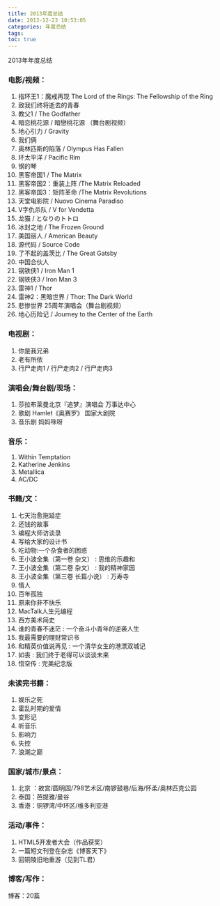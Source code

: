 ```yaml
---
title: 2013年度总结
date: 2013-12-23 10:53:05
categories: 年度总结
tags:
toc: true
---
```


2013年年度总结

### 电影/视频：
1. 指环王1：魔戒再现 The Lord of the Rings: The Fellowship of the Ring    
2. 致我们终将逝去的青春    
3. 教父1 / The Godfather    
4. 暗恋桃花源 / 暗戀桃花源   （舞台剧视频）
5. 地心引力 / Gravity    
6. 我们俩  
7. 奥林匹斯的陷落 / Olympus Has Fallen
8. 环太平洋 / Pacific Rim    
9. 钢的琴    
10. 黑客帝国1 / The Matrix 
11. 黑客帝国2：重装上阵 /The Matrix Reloaded
12. 黑客帝国3：矩阵革命 /The Matrix Revolutions  
13. 天堂电影院 / Nuovo Cinema Paradiso    
14. V字仇杀队 / V for Vendetta    
15. 龙猫 / となりのトトロ    
16. 冰封之地 / The Frozen Ground    
17. 美国丽人 / American Beauty    
18. 源代码 / Source Code   
19. 了不起的盖茨比 / The Great Gatsby    
20. 中国合伙人   
21. 钢铁侠1 / Iron Man 1
22. 钢铁侠3 / Iron Man 3   
23. 雷神1 / Thor
24. 雷神2：黑暗世界 / Thor: The Dark World 
25. 悲惨世界 25周年演唱会（舞台剧视频）
26. 地心历险记 / Journey to the Center of the Earth

### 电视剧：
1. 你是我兄弟
2. 老有所依
3. 行尸走肉1 / 行尸走肉2 / 行尸走肉3

### 演唱会/舞台剧/现场：
1. 莎拉布莱曼北京『追梦』演唱会 万事达中心
2. 歌剧 Hamlet《奥赛罗》 国家大剧院
3. 音乐剧 妈妈咪呀 

### 音乐：
1. Within Temptation
2. Katherine Jenkins
3. Metallica
4. AC/DC

### 书籍/文：
1. 七天治愈拖延症
2. 还钱的故事
3. 编程大师访谈录
4. 写给大家的设计书
5. 吃动物:一个杂食者的困惑
6. 王小波全集（第一卷 杂文） : 思维的乐趣和
7. 王小波全集（第二卷 杂文） : 我的精神家园
8. 王小波全集（第三卷 长篇小说） : 万寿寺
9. 情人
10. 百年孤独
11. 原来你非不快乐
12. MacTalk人生元编程
13. 西方美术简史
14. 谁的青春不迷茫 : 一个奋斗小青年的逆袭人生
15. 我最需要的理财常识书
16. 和精英价值说再见 : 一个清华女生的港漂双城记
17. 如丧 : 我们终于老得可以谈谈未来
18. 悟空传 : 完美纪念版

### 未读完书籍：
1. 娱乐之死
2. 霍乱时期的爱情
3. 变形记
4. 听音乐
5. 影响力
6. 失控
7. 浪潮之巅

### 国家/城市/景点：
1. 北京 ：故宫/圆明园/798艺术区/南锣鼓巷/后海/怀柔/奥林匹克公园
2. 泰国：芭提雅/曼谷
3. 香港：铜锣湾/中环区/维多利亚港

### 活动/事件：
1. HTML5开发者大会（作品获奖）
2. 一篇短文刊登在杂志《博客天下》
3. 回铜陵旧地重游（见到TL君）

### 博客/写作：
博客：20篇      
